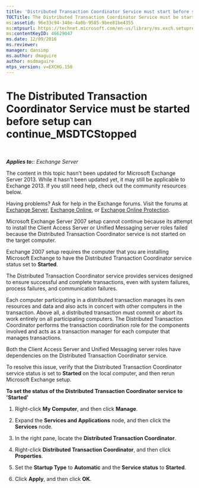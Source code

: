 ```yaml
---
title: 'Distributed Transaction Coordinator Service must start before setup can continue'
TOCTitle: The Distributed Transaction Coordinator Service must be started before setup can continue_MSDTCStopped
ms:assetid: 96e33c94-348e-4a0b-9585-9bee81be4355
ms:mtpsurl: https://technet.microsoft.com/en-us/library/ms.exch.setupreadiness.msdtcstopped(v=EXCHG.150)
ms:contentKeyID: 46629047
ms.date: 12/09/2016
ms.reviewer: 
manager: dansimp
ms.author: dmaguire
author: msdmaguire
mtps_version: v=EXCHG.150
---
```


# The Distributed Transaction Coordinator Service must be started before setup can continue\_MSDTCStopped

 

_**Applies to:**: Exchange Server_

The content in this topic hasn't been updated for Microsoft Exchange Server 2013. While it hasn't been updated yet, it may still be applicable to Exchange 2013. If you still need help, check out the community resources below.

Having problems? Ask for help in the Exchange forums. Visit the forums at [Exchange Server](https://go.microsoft.com/fwlink/p/?linkid=60612), [Exchange Online](https://go.microsoft.com/fwlink/p/?linkid=267542), or [Exchange Online Protection](https://go.microsoft.com/fwlink/p/?linkid=285351).

Microsoft Exchange Server 2007 setup cannot continue because its attempt to install the Client Access Server or Unified Messaging server roles failed because the Distributed Transaction Coordinator service is not started on the target computer.

Exchange 2007 setup requires the computer that you are installing Microsoft Exchange to have the Distributed Transaction Coordinator service status set to **Started**.

The Distributed Transaction Coordinator service provides services designed to ensure successful and complete transactions, even with system failures, process failures, and communication failures.

Each computer participating in a distributed transaction manages its own resources and data and also acts in concert with other computers in the transaction. Above all, a distributed transaction must commit or abort its work entirely on all participating computers. The Distributed Transaction Coordinator performs the transaction coordination role for the components involved and acts as a transaction manager for each computer that manages transactions.

Both the Client Access Server and Unified Messaging server roles have dependencies on the Distributed Transaction Coordinator service.

To resolve this issue, verify that the Distributed Transaction Coordinator service status is set to **Started** on the local computer, and then rerun Microsoft Exchange setup.

**To set the status of the Distributed Transaction Coordinator service to 'Started'**

1. Right-click **My Computer**, and then click **Manage**.

2. Expand the **Services and Applications** node, and then click the **Services** node.

3. In the right pane, locate the **Distributed Transaction Coordinator**.

4. Right-click **Distributed Transaction Coordinator**, and then click **Properties**.

5. Set the **Startup Type** to **Automatic** and the **Service status** to **Started**.

6. Click **Apply**, and then click **OK**.
